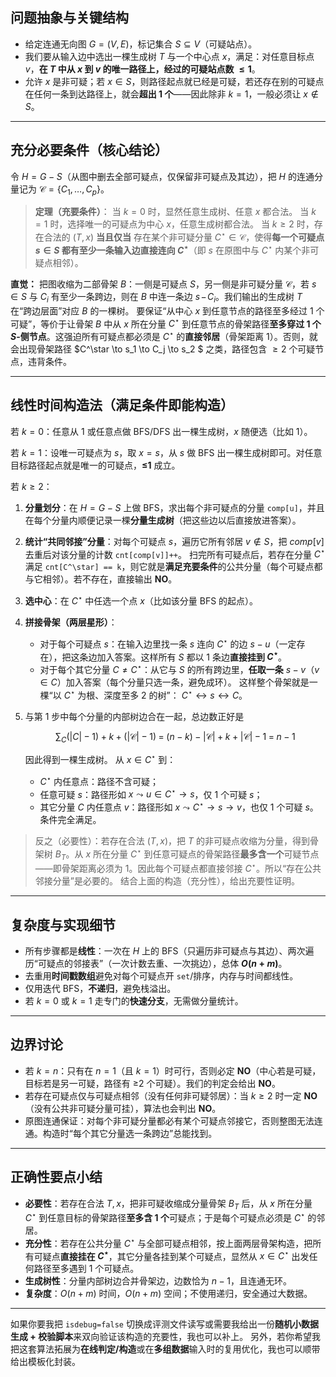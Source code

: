 ## 问题抽象与关键结构

* 给定连通无向图 $G=(V,E)$，标记集合 $S\subseteq V$（可疑站点）。
* 我们要从输入边中选出一棵生成树 $T$ 与一个中心点 $x$，满足：对任意目标点 $v$，**在 $T$ 中从 $x$ 到 $v$ 的唯一路径上，经过的可疑站点数 $\le 1$**。
* 允许 $x$ 是非可疑；若 $x\in S$，则路径起点就已经是可疑，若还存在别的可疑点在任何一条到达路径上，就会**超出 1 个**——因此除非 $k=1$，一般必须让 $x\notin S$。

---

## 充分必要条件（核心结论）

令 $H = G - S$（从图中删去全部可疑点，仅保留非可疑点及其边），把 $H$ 的连通分量记为 $\mathcal{C}=\{C_1,\dots,C_p\}$。

> **定理（充要条件）**：
> 当 $k=0$ 时，显然任意生成树、任意 $x$ 都合法。
> 当 $k=1$ 时，选择唯一的可疑点为中心 $x$，任意生成树都合法。
> 当 $k\ge 2$ 时，存在合法的 $(T,x)$ **当且仅当** 存在某个非可疑分量 $C^\star\in \mathcal{C}$，使得**每一个可疑点 $s\in S$ 都有至少一条输入边直接连向 $C^\star$**（即 $s$ 在原图中与 $C^\star$ 内某个非可疑点相邻）。

**直觉：**
把图收缩为二部骨架 $B$：一侧是可疑点 $S$，另一侧是非可疑分量 $\mathcal{C}$，若 $s\in S$ 与 $C_i$ 有至少一条跨边，则在 $B$ 中连一条边 $s\!-\!C_i$。我们输出的生成树 $T$ 在“跨边层面”对应 $B$ 的一棵树。
要保证“从中心 $x$ 到任意节点的路径至多经过 1 个可疑”，等价于让骨架 $B$ 中从 $x$ 所在分量 $C^\star$ 到任意节点的骨架路径**至多穿过 1 个 $S$-侧节点**。这强迫所有可疑点都必须是 $C^\star$ 的**直接邻居**（骨架距离 1）。否则，就会出现骨架路径 $C^\star \to s_1 \to C_j \to s_2 $ 之类，路径包含 $\ge 2$ 个可疑节点，违背条件。

---

## 线性时间构造法（满足条件即能构造）

若 $k=0$：任意从 1 或任意点做 BFS/DFS 出一棵生成树，$x$ 随便选（比如 1）。

若 $k=1$：设唯一可疑点为 $s$，取 $x=s$，从 $s$ 做 BFS 出一棵生成树即可。对任意目标路径起点就是唯一的可疑点，**≤1** 成立。

若 $k\ge 2$：

1. **分量划分**：在 $H=G-S$ 上做 BFS，求出每个非可疑点的分量 `comp[u]`，并且在每个分量内顺便记录一棵**分量生成树**（把这些边以后直接放进答案）。
2. **统计“共同邻接”分量**：对每个可疑点 $s$，遍历它所有邻居 $v\notin S$，把 $comp[v]$ 去重后对该分量的计数 `cnt[comp[v]]++`。
   扫完所有可疑点后，若存在分量 $C^\star$ 满足 `cnt[C^\star] == k`，则它就是**满足充要条件**的公共分量（每个可疑点都与它相邻）。若不存在，直接输出 **NO**。
3. **选中心**：在 $C^\star$ 中任选一个点 $x$（比如该分量 BFS 的起点）。
4. **拼接骨架（两层星形）**：

   * 对于每个可疑点 $s$：在输入边里找一条 $s$ 连向 $C^\star$ 的边 $s-u$（一定存在），把这条边加入答案。这样所有 $S$ 都以 1 条边**直接挂到 $C^\star$**。
   * 对于每个其它分量 $C\neq C^\star$：从它与 $S$ 的所有跨边里，**任取一条** $s-v$（$v\in C$）加入答案（每个分量只选一条，避免成环）。
     这样整个骨架就是一棵“以 $C^\star$ 为根、深度至多 2 的树”：
     $C^\star \leftrightarrow s \leftrightarrow C$。
5. 与第 1 步中每个分量的内部树边合在一起，总边数正好是

   $$
   \sum_C(|C|-1) + k + (|\mathcal{C}|-1) \;=\; (n-k) - |\mathcal{C}| + k + |\mathcal{C}| - 1 \;=\; n-1
   $$

   因此得到一棵生成树。
   从 $x\in C^\star$ 到：

   * $C^\star$ 内任意点：路径不含可疑；
   * 任意可疑 $s$：路径形如 $x\leadsto u\in C^\star \to s$，仅 1 个可疑 $s$；
   * 其它分量 $C$ 内任意点 $v$：路径形如 $x\leadsto C^\star \to s \to v$，也仅 1 个可疑 $s$。
     条件完全满足。

> 反之（必要性）：若存在合法 $(T,x)$，把 $T$ 的非可疑点收缩为分量，得到骨架树 $B_T$。从 $x$ 所在分量 $C^\star$ 到任意可疑点的骨架路径**最多含一个**可疑节点——即骨架距离必须为 1。因此每个可疑点都直接邻接 $C^\star$。所以“存在公共邻接分量”是必要的。
> 结合上面的构造（充分性），给出充要性证明。

---

## 复杂度与实现细节

* 所有步骤都是**线性**：一次在 $H$ 上的 BFS（只遍历非可疑点与其边）、两次遍历“可疑点的邻接表”（一次计数去重、一次挑边），总体 **$O(n+m)$**。
* 去重用**时间戳数组**避免对每个可疑点开 `set`/排序，内存与时间都线性。
* 仅用迭代 BFS，**不递归**，避免栈溢出。
* 若 $k=0$ 或 $k=1$ 走专门的**快速分支**，无需做分量统计。

---

## 边界讨论

* 若 $k=n$：只有在 $n=1$（且 $k=1$）时可行，否则必定 **NO**（中心若是可疑，目标若是另一可疑，路径有 ≥2 个可疑）。我们的判定会给出 **NO**。
* 若存在可疑点仅与可疑点相邻（没有任何非可疑邻居）：当 $k\ge 2$ 时一定 **NO**（没有公共非可疑分量可挂），算法也会判出 **NO**。
* 原图连通保证：对每个非可疑分量都必有某个可疑点邻接它，否则整图无法连通。构造时“每个其它分量选一条跨边”总能找到。

---

## 正确性要点小结

* **必要性**：若存在合法 $T,x$，把非可疑收缩成分量骨架 $B_T$ 后，从 $x$ 所在分量 $C^\star$ 到任意目标的骨架路径**至多含 1 个**可疑点；于是每个可疑点必须是 $C^\star$ 的邻居。
* **充分性**：若存在公共分量 $C^\star$ 与全部可疑点相邻，按上面两层骨架构造，把所有可疑点**直接挂在 $C^\star$**，其它分量各挂到某个可疑点，显然从 $x\in C^\star$ 出发任何路径至多遇到 1 个可疑点。
* **生成树性**：分量内部树边合并骨架边，边数恰为 $n-1$，且连通无环。
* **复杂度**：$O(n+m)$ 时间，$O(n+m)$ 空间；不使用递归，安全通过大数据。

---

如果你要我把 `isdebug=false` 切换成评测文件读写或需要我给出一份**随机小数据生成 + 校验脚本**来双向验证该构造的充要性，我也可以补上。
另外，若你希望我把这套算法拓展为**在线判定/构造**或在**多组数据**输入时的复用优化，我也可以顺带给出模板化封装。
